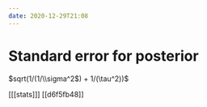 ```yaml
---
date: 2020-12-29T21:08
---
```


# Standard error for posterior

$sqrt(1/(1/\\sigma^2$) + 1/(\\tau^2))$

[[[stats]]]
[[d6f5fb48]]